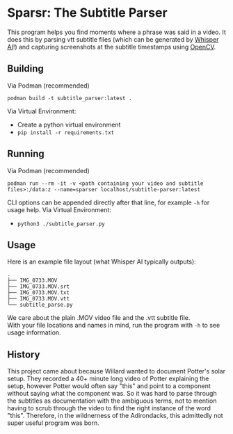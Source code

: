 # Sparsr: The Subtitle Parser
This program helps you find moments where a phrase was said in a video. It does this by parsing vtt subtitle files (which can be generated by [Whisper AI](https://whisper.ai/)!) and capturing screenshots at the subtitle timestamps using [OpenCV](https://opencv.org/).

## Building
Via Podman (recommended)
```
podman build -t subtitle_parser:latest .
```
Via Virtual Environment:
- Create a python virtual environment
- `pip install -r requirements.txt`
## Running
Via Podman (recommended)
```
podman run --rm -it -v <path containing your video and subtitle files>:/data:z --name=sparser localhost/subtitle-parser:latest
```
CLI options can be appended directly after that line, for example `-h` for usage help.
Via Virtual Environment:
- `python3 ./subtitle_parser.py`


## Usage
Here is an example file layout (what Whisper AI typically outputs):
```
.
├── IMG_0733.MOV
├── IMG_0733.MOV.srt
├── IMG_0733.MOV.txt
├── IMG_0733.MOV.vtt
└── subtitle_parse.py
```
We care about the plain .MOV video file and the .vtt subtitle file.  
With your file locations and names in mind, run the program with `-h` to see usage information.


## History
This project came about because Willard wanted to document Potter's solar setup. They recorded a 40+ minute long video of Potter explaining the setup, however Potter would often say "this" and point to a component without saying what the component was. So it was hard to parse through the subtitles as documentation with the ambiguous terms, not to mention having to scrub through the video to find the right instance of the word "this". Therefore, in the wildnerness of the Adirondacks, this admittedly not super useful program was born.
